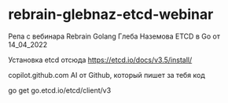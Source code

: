 # rebrain-glebnaz-etcd-webinar
Репа с вебинара Rebrain Golang Глеба Наземова  ETCD в Go от 14_04_2022 

Установка etcd отсюда
https://etcd.io/docs/v3.5/install/


copilot.github.com
AI от Github, который пишет за тебя код

go get go.etcd.io/etcd/client/v3
